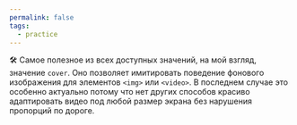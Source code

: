 ```yaml
---
permalink: false
tags:
  - practice
---
```



🛠 Самое полезное из всех доступных значений, на мой взгляд, значение `cover`. Оно позволяет имитировать поведение фонового изображения для элементов `<img>` или `<video>`. В последнем случае это особенно актуально потому что нет других способов красиво адаптировать видео под любой размер экрана без нарушения пропорций по дороге.
